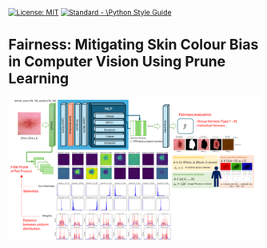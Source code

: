 <p align="left"> </p>
<a href="https://opensource.org/licenses/MIT"><img src="https://img.shields.io/badge/License-MIT-yellow.svg" alt="License: MIT"></a>
<a href="https://standardjs.com"><img src="https://img.shields.io/badge/code_style-standard-brightgreen.svg" alt="Standard - \Python Style Guide"></a>

# Fairness: Mitigating Skin Colour Bias in Computer Vision Using Prune Learning

<p align="center">
 <img src="https://raw.githubusercontent.com/Kuniko925/Prune/main/images/pruningforfair.png">
</p>

